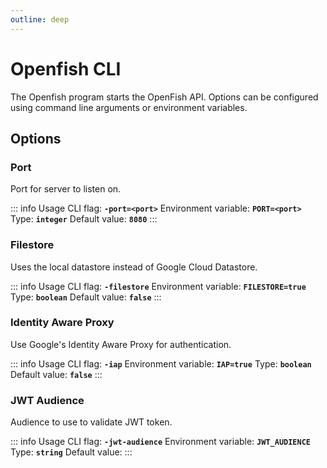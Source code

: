 ```yaml
---
outline: deep
---
```



# Openfish CLI

The Openfish program starts the OpenFish API. Options can be configured using command line arguments or environment variables.

## Options


### Port
Port for server to listen on.

::: info Usage
CLI flag: **`-port=<port>`**
Environment variable: **`PORT=<port>`**
Type: **`integer`**
Default value: **`8080`**
:::

### Filestore
Uses the local datastore instead of Google Cloud Datastore.

::: info Usage
CLI flag: **`-filestore`**
Environment variable: **`FILESTORE=true`**
Type: **`boolean`**
Default value: **`false`**
:::

### Identity Aware Proxy
Use Google's Identity Aware Proxy for authentication.

::: info Usage
CLI flag: **`-iap`**
Environment variable: **`IAP=true`**
Type: **`boolean`**
Default value: **`false`**
:::

### JWT Audience
Audience to use to validate JWT token.

::: info Usage
CLI flag: **`-jwt-audience`**
Environment variable: **`JWT_AUDIENCE`**
Type: **`string`**
Default value: 
:::

<style>
.info.custom-block>p:not(.custom-block-title) {
    display: grid;
    grid-template-columns: auto 1fr;
    column-gap: 1rem;

    &>code {
        justify-self: left;
    }
}
</style>